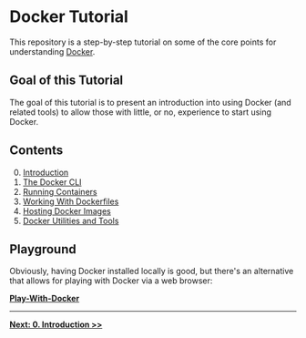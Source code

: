 # Docker Tutorial

This repository is a step-by-step tutorial on some of the core points for understanding [Docker](https://docker.com).

## Goal of this Tutorial

The goal of this tutorial is to present an introduction into using Docker (and related tools) to allow those with little, or no, experience to start using Docker.

## Contents

0. [Introduction](/0.Introduction)
1. [The Docker CLI](/1.Docker-CLI)
2. [Running Containers](/2.Running-Containers)
3. [Working With Dockerfiles](/3.Dockerfiles)
4. [Hosting Docker Images](/4.Hosting)
5. [Docker Utilities and Tools](/5.Utils)

## Playground

Obviously, having Docker installed locally is good, but there's an alternative that allows for playing with Docker via a web browser:

**[Play-With-Docker](http://labs.play-with-docker.com/)**

---

**[Next: 0. Introduction >>](/0.Introduction)**
